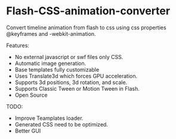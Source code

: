 Flash-CSS-animation-converter
=============================

Convert timeline animation from flash to css using css properties @keyframes and -webkit-animation.


Features:
* No external javascript or swf files only CSS.
* Automatic image generation.
* Base templates fully customizable
* Uses Translate3d which forces GPU acceleration.
* Supports 3d positions, 3d rotation, and scale.
* Supports Classic Tween or Motion Tween in Flash.
* Open Source

TODO:
* Improve Teamplates loader.
* Generated CSS need to be optimized.
* Better GUI
